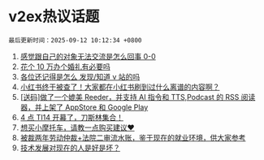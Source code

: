 # v2ex热议话题

`最后更新时间：2025-09-12 10:12:34 +0800`

1. [感觉跟自己的对象无法交流是怎么回事 0-0](https://www.v2ex.com/t/1158528)
1. [花个 10 万办个婚礼有必要吗](https://www.v2ex.com/t/1158523)
1. [各位还记得是怎么 发现/知道 v 站的吗](https://www.v2ex.com/t/1158507)
1. [小红书终于被查了！大家都在小红书刷到过什么离谱的内容啊？](https://www.v2ex.com/t/1158556)
1. [[送码]做了一个媲美 Reeder，并支持 AI 指令和 TTS,Podcast 的 RSS 阅读器，并上架了 AppStore 和 Google Play](https://www.v2ex.com/t/1158494)
1. [4 点 TI14 开幕了，刀斯林集合！](https://www.v2ex.com/t/1158549)
1. [想买小摩托车，请教一点购买建议❤️](https://www.v2ex.com/t/1158559)
1. [被裁两年劳动仲裁+法院二审流水账，鉴于现在的就业环境，供大家参考](https://www.v2ex.com/t/1158563)
1. [技术发展对现在的人是好是坏？](https://www.v2ex.com/t/1158472)

